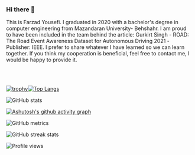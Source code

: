 ### Hi there 👋
This is Farzad Yousefi. I graduated in 2020 with a bachelor's degree in computer engineering from Mazandaran University- Behshahr. I am proud to have been included in the team behind the article: Gurkirt Singh - ROAD: The Road Event Awareness Dataset for Autonomous Driving 2021 -Publisher: IEEE. I prefer to share whatever I have learned so we can learn together. If you think my cooperation is beneficial, feel free to contact me, I would be happy to provide it.


<br><br>

[![trophy](https://github-profile-trophy.vercel.app/?username=F-Yousefi&theme=onedark)](https://github.com/ryo-ma/github-profile-trophy)[![Top Langs](https://github-readme-stats.vercel.app/api/top-langs/?username=F-Yousefi)](https://github.com/anuraghazra/github-readme-stats)

![GitHub stats](https://github-readme-stats.vercel.app/api?username=F-Yousefi&show_icons=true)  

[![Ashutosh's github activity graph](https://github-readme-activity-graph.vercel.app/graph?username=F-Yousefi)](https://github.com/ashutosh00710/github-readme-activity-graph) 

![GitHub metrics](https://metrics.lecoq.io/F-Yousefi)  

![GitHub streak stats](https://streak-stats.demolab.com/?user=F-Yousefi)  

![Profile views](https://gpvc.arturio.dev/F-Yousefi)  
